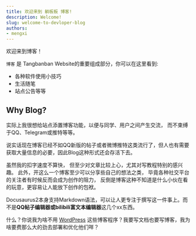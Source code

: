 ```yaml
---
title: 欢迎来到 躺板板 博客!
description: Welcome!
slug: welcome-to-devloper-blog
authors:
- mengxi
---
```


欢迎来到博客！

`博客` 是 Tangbanban Website的重要组成部分，你可以在这里看到:

- 各种软件使用小技巧
- 生活随笔
- 站点公告等等

<!--truncate-->

## Why Blog?

实际上我很想给站点添置博客功能，以便与同学、用户之间产生交流，
而不束缚于QQ、Telegram或推特等等。

说实话现在博客已经不如QQ新版的帖子或者微博推特这类流行了，但人也有需要获取大量信息的必要，因此Blog这种形式还会存活下去。

虽然我的扣字速度不算快， 但至少对文章比较上心，尤其对写教程特别的感兴趣。
此外，开这么一个博客至少可以分享些自己的想法之类，
毕竟各种社交平台的关注者有时候反而会成为创作的阻力，
反倒是博客这种不知道是什么小伙在看的玩意，更容易让人能放下创作的包袱。

Docusaurus2本身支持Markdown语法，可以让人更专注于撰写这一件事上。而不是**QQ帖子编辑器或bilibili富文本编辑器**这几个xx东西。

什么？你说我为啥不用 [WordPress](https://www.wordpress.org) 这些博客程序？我要写文档也要写博客，我为啥要费那么大的劲去部署和优化他们咩？